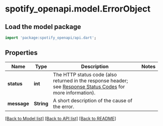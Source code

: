 # spotify_openapi.model.ErrorObject

## Load the model package
```dart
import 'package:spotify_openapi/api.dart';
```

## Properties
Name | Type | Description | Notes
------------ | ------------- | ------------- | -------------
**status** | **int** | The HTTP status code (also returned in the response header; see [Response Status Codes](/documentation/web-api/concepts/api-calls#response-status-codes) for more information).  | 
**message** | **String** | A short description of the cause of the error.  | 

[[Back to Model list]](../README.md#documentation-for-models) [[Back to API list]](../README.md#documentation-for-api-endpoints) [[Back to README]](../README.md)


